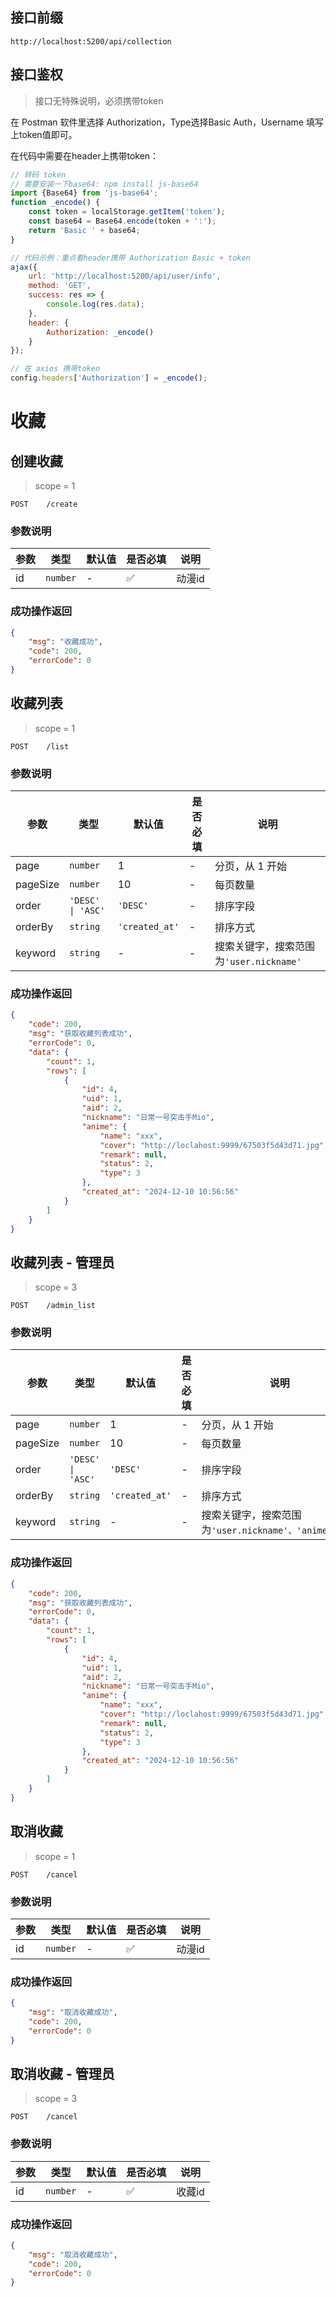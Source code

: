 ## 接口前缀

```shell
http://localhost:5200/api/collection
```

## 接口鉴权

> 接口无特殊说明，必须携带token

在 Postman 软件里选择 Authorization，Type选择Basic Auth，Username 填写上token值即可。

在代码中需要在header上携带token：

```js
// 转码 token
// 需要安装一下base64: npm install js-base64
import {Base64} from 'js-base64';
function _encode() {
    const token = localStorage.getItem('token');
    const base64 = Base64.encode(token + ':');
    return 'Basic ' + base64;
}

// 代码示例：重点看header携带 Authorization Basic + token
ajax({
    url: 'http://localhost:5200/api/user/info',
    method: 'GET',
    success: res => {
        console.log(res.data);
    },
    header: {
        Authorization: _encode()
    }
});

// 在 axios 携带token
config.headers['Authorization'] = _encode();
```

# 收藏

## 创建收藏

> scope = 1

```
POST    /create
```

### 参数说明

| 参数 | 类型     | 默认值 | 是否必填 | 说明   |
| ---- | -------- | ------ | -------- | ------ |
| id   | `number` | -      | ✅       | 动漫id |

### 成功操作返回

```json
{
    "msg": "收藏成功",
    "code": 200,
    "errorCode": 0
}
```

## 收藏列表

> scope = 1

```
POST    /list
```

### 参数说明

| 参数     | 类型              | 默认值         | 是否必填 | 说明                                    |
| -------- | ----------------- | -------------- | -------- | --------------------------------------- |
| page     | `number`          | 1              | -        | 分页，从 1 开始                         |
| pageSize | `number`          | 10             | -        | 每页数量                                |
| order    | `'DESC' \| 'ASC'` | `'DESC'`       | -        | 排序字段                                |
| orderBy  | `string`          | `'created_at'` | -        | 排序方式                                |
| keyword  | `string`          | -              | -        | 搜索关键字，搜索范围为`'user.nickname'` |

### 成功操作返回

```json
{
    "code": 200,
    "msg": "获取收藏列表成功",
    "errorCode": 0,
    "data": {
        "count": 1,
        "rows": [
            {
                "id": 4,
                "uid": 1,
                "aid": 2,
                "nickname": "日常一号突击手Mio",
                "anime": {
                    "name": "xxx",
                    "cover": "http://loclahost:9999/67503f5d43d71.jpg",
                    "remark": null,
                    "status": 2,
                    "type": 3
                },
                "created_at": "2024-12-10 10:56:56"
            }
        ]
    }
}
```

## 收藏列表 - 管理员

> scope = 3

```
POST    /admin_list
```

### 参数说明

| 参数     | 类型              | 默认值         | 是否必填 | 说明                                                  |
| -------- | ----------------- | -------------- | -------- | ----------------------------------------------------- |
| page     | `number`          | 1              | -        | 分页，从 1 开始                                       |
| pageSize | `number`          | 10             | -        | 每页数量                                              |
| order    | `'DESC' \| 'ASC'` | `'DESC'`       | -        | 排序字段                                              |
| orderBy  | `string`          | `'created_at'` | -        | 排序方式                                              |
| keyword  | `string`          | -              | -        | 搜索关键字，搜索范围为`'user.nickname'、'anime.name'` |

### 成功操作返回

```json
{
    "code": 200,
    "msg": "获取收藏列表成功",
    "errorCode": 0,
    "data": {
        "count": 1,
        "rows": [
            {
                "id": 4,
                "uid": 1,
                "aid": 2,
                "nickname": "日常一号突击手Mio",
                "anime": {
                    "name": "xxx",
                    "cover": "http://loclahost:9999/67503f5d43d71.jpg",
                    "remark": null,
                    "status": 2,
                    "type": 3
                },
                "created_at": "2024-12-10 10:56:56"
            }
        ]
    }
}
```

## 取消收藏

> scope = 1

```
POST    /cancel
```

### 参数说明

| 参数 | 类型     | 默认值 | 是否必填 | 说明   |
| ---- | -------- | ------ | -------- | ------ |
| id   | `number` | -      | ✅       | 动漫id |

### 成功操作返回

```json
{
    "msg": "取消收藏成功",
    "code": 200,
    "errorCode": 0
}
```

## 取消收藏 - 管理员

> scope = 3

```
POST    /cancel
```

### 参数说明

| 参数 | 类型     | 默认值 | 是否必填 | 说明   |
| ---- | -------- | ------ | -------- | ------ |
| id   | `number` | -      | ✅       | 收藏id |

### 成功操作返回

```json
{
    "msg": "取消收藏成功",
    "code": 200,
    "errorCode": 0
}
```
